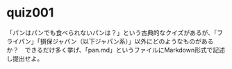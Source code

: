 # quiz001
「パンはパンでも食べられないパンは？」という古典的なクイズがあるが、「フライパン」「損保ジャパン（以下ジャパン系）」以外にどのようなものがあるか？　できるだけ多く挙げ、「pan.md」というファイルにMarkdown形式で記述し提出せよ。

